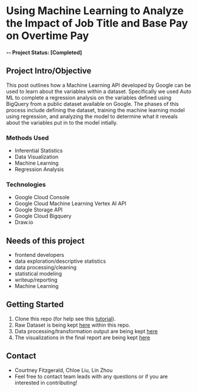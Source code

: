 #  Using Machine Learning to Analyze the Impact of Job Title and Base Pay on Overtime Pay

#### -- Project Status: [Completed]

## Project Intro/Objective
This post outlines how a Machine Learning API developed by Google can be used to learn about the variables within a dataset. Specifically we used Auto ML to complete a regression analysis on the variables defined using BigQuery from a public dataset available on Google. The phases of this process include defining the dataset, training the machine learning model using regression, and analyzing the model to determine what it reveals about the variables put in to the model intially. 

### Methods Used
* Inferential Statistics
* Data Visualization
* Machine Learning
* Regression Analysis

### Technologies
* Google Cloud Console
* Google Cloud Machine Learning Vertex AI API
* Google Storage API
* Google Cloud Bigquery
* Draw.io

## Needs of this project

- frontend developers
- data exploration/descriptive statistics
- data processing/cleaning
- statistical modeling
- writeup/reporting
- Machine Learning

## Getting Started

1. Clone this repo (for help see this [tutorial](https://help.github.com/articles/cloning-a-repository/)).
2. Raw Dataset is being kept [here](https://github.com/cfitzg4/QTM-250-HW-4/blob/main/pay_table.csv) within this repo.
3. Data processing/transformation output are being kept [here](https://github.com/cfitzg4/QTM-250-HW-4/blob/main/Pay_ml%20-%20Sheet1.csv)
4. The visualizations in the final report are being kept [here](https://github.com/cfitzg4/QTM-250-HW-4/tree/main/image)



## Contact
* Courtney Fitzgerald, Chloe Liu, Lin Zhou
* Feel free to contact team leads with any questions or if you are interested in contributing!

